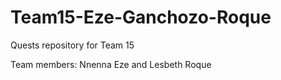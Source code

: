 # Team15-Eze-Ganchozo-Roque
Quests repository for Team 15

Team members: Nnenna Eze and Lesbeth Roque

